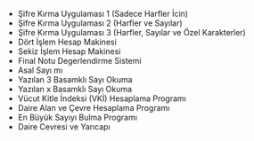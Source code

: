 - Şifre Kırma Uygulaması 1 (Sadece Harfler İcin)
- Şifre Kırma Uygulaması 2 (Harfler ve Sayılar)
- Şifre Kırma Uygulaması 3 (Harfler, Sayılar ve Özel Karakterler)
- Dört İşlem Hesap Makinesi
- Sekiz İşlem Hesap Makinesi
- Final Notu Degerlendirme Sistemi
- Asal Sayı mı
- Yazılan 3 Basamklı Sayı Okuma
- Yazılan x Basamklı Sayı Okuma
- Vücut Kitle İndeksi (VKİ) Hesaplama Programı
- Daire Alan ve Çevre Hesaplama Programı
- En Büyük Sayıyı Bulma Programı
- Daire Cevresi ve Yarıcapı